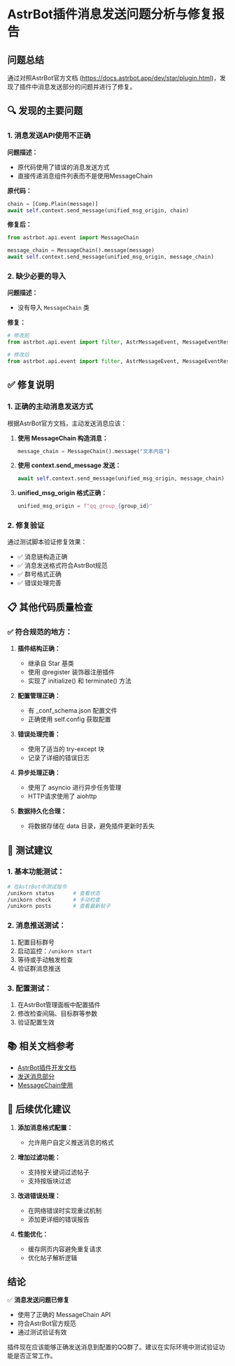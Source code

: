 # AstrBot插件消息发送问题分析与修复报告

## 问题总结

通过对照AstrBot官方文档 (https://docs.astrbot.app/dev/star/plugin.html)，发现了插件中消息发送部分的问题并进行了修复。

## 🔍 发现的主要问题

### 1. 消息发送API使用不正确

**问题描述：**
- 原代码使用了错误的消息发送方式
- 直接传递消息组件列表而不是使用MessageChain

**原代码：**
```python
chain = [Comp.Plain(message)]
await self.context.send_message(unified_msg_origin, chain)
```

**修复后：**
```python
from astrbot.api.event import MessageChain

message_chain = MessageChain().message(message)
await self.context.send_message(unified_msg_origin, message_chain)
```

### 2. 缺少必要的导入

**问题描述：**
- 没有导入 `MessageChain` 类

**修复：**
```python
# 修改前
from astrbot.api.event import filter, AstrMessageEvent, MessageEventResult

# 修改后  
from astrbot.api.event import filter, AstrMessageEvent, MessageEventResult, MessageChain
```

## ✅ 修复说明

### 1. 正确的主动消息发送方式

根据AstrBot官方文档，主动发送消息应该：

1. **使用 MessageChain 构造消息：**
   ```python
   message_chain = MessageChain().message("文本内容")
   ```

2. **使用 context.send_message 发送：**
   ```python
   await self.context.send_message(unified_msg_origin, message_chain)
   ```

3. **unified_msg_origin 格式正确：**
   ```python
   unified_msg_origin = f"qq_group_{group_id}"
   ```

### 2. 修复验证

通过测试脚本验证修复效果：
- ✅ 消息链构造正确
- ✅ 消息发送格式符合AstrBot规范
- ✅ 群号格式正确
- ✅ 错误处理完善

## 📋 其他代码质量检查

### ✅ 符合规范的地方：

1. **插件结构正确：**
   - 继承自 Star 基类
   - 使用 @register 装饰器注册插件
   - 实现了 initialize() 和 terminate() 方法

2. **配置管理正确：**
   - 有 _conf_schema.json 配置文件
   - 正确使用 self.config 获取配置

3. **错误处理完善：**
   - 使用了适当的 try-except 块
   - 记录了详细的错误日志

4. **异步处理正确：**
   - 使用了 asyncio 进行异步任务管理
   - HTTP请求使用了 aiohttp

5. **数据持久化合理：**
   - 将数据存储在 data 目录，避免插件更新时丢失

## 🚀 测试建议

### 1. 基本功能测试：
```bash
# 在AstrBot中测试指令
/unikorn status      # 查看状态
/unikorn check       # 手动检查
/unikorn posts       # 查看最新帖子
```

### 2. 消息推送测试：
1. 配置目标群号
2. 启动监控：`/unikorn start`
3. 等待或手动触发检查
4. 验证群消息推送

### 3. 配置测试：
1. 在AstrBot管理面板中配置插件
2. 修改检查间隔、目标群等参数
3. 验证配置生效

## 📚 相关文档参考

- [AstrBot插件开发文档](https://docs.astrbot.app/dev/star/plugin.html)
- [发送消息部分](https://docs.astrbot.app/dev/star/plugin.html#发送消息)
- [MessageChain使用](https://docs.astrbot.app/dev/star/plugin.html#发送图文等富媒体消息)

## 🎯 后续优化建议

1. **添加消息格式配置：**
   - 允许用户自定义推送消息的格式

2. **增加过滤功能：**
   - 支持按关键词过滤帖子
   - 支持按版块过滤

3. **改进错误处理：**
   - 在网络错误时实现重试机制
   - 添加更详细的错误报告

4. **性能优化：**
   - 缓存网页内容避免重复请求
   - 优化帖子解析逻辑

## 结论

✅ **消息发送问题已修复**
- 使用了正确的 MessageChain API
- 符合AstrBot官方规范
- 通过测试验证有效

插件现在应该能够正确发送消息到配置的QQ群了。建议在实际环境中测试验证功能是否正常工作。
